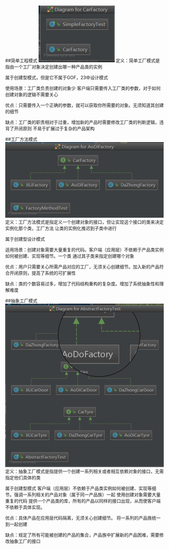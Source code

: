 ##简单工程模式
![images](https://github.com/CaoWenCool/MyPattern/blob/master/factory/image/%E7%AE%80%E5%8D%95%E5%B7%A5%E5%8E%82.jpg)
   定义：简单工厂模式是指由一个工厂对象决定创建出哪一种产品类的实例
   
   属于创建型模式，但是它不属于GOF，23中设计模式
   
   使用场景：工厂类负责创建的对象少
   客户端只需要传入工厂类的参数，对于如何创建对象的逻辑不需要关心 
   
   优点：只需要传入一个正确的参数，就可以获取你所需要的对象。无须知道其创建的细节
   
   缺点：工厂类的职责相对于过重，增加新的产品时需要修改工厂类的判断逻辑，违背了开闭原则
   不易于扩展过于复杂的产品架构
   
##工厂方法模式
  ![images](https://github.com/CaoWenCool/MyPattern/blob/master/factory/image/%E5%B7%A5%E5%8E%82%E6%96%B9%E6%B3%95%E7%B1%BB%E5%9B%BE.jpg)
  定义：工厂方法模式是指定义一个创建对象的接口，但让实现这个接口的类来决定实例化那个类，工厂方法
  让类的实例化推迟到子类中进行
  
  属于创建型设计模式
  
  适用场景：创建对象需要大量重复的代码。客户端（应用层）不依赖于产品类实例如何被创建、实现等细节。一个类
  通过其子类来指定创建哪个对象
  
  优点：用户只需要关心所需产品对应的工厂，无须关心创建细节。加入新的产品符合开闭原则，提高了系统的可扩展性
  
  缺点：类的个数容易过多，增加了代码结构重构的复杂度。增加了系统抽象性和理解难度
  
##抽象工厂模式
![iamges](https://github.com/CaoWenCool/MyPattern/blob/master/factory/image/%E6%8A%BD%E8%B1%A1%E5%B7%A5%E5%8E%82%E7%B1%BB%E5%9B%BE.jpg)
  定义：抽象工厂模式是指提供一个创建一系列相关或者相互依赖对象的接口，无需指定他们具体的类
  
  属于创建型模式
  客户端（应用层）不依赖于产品类实例如何被创建、实现等细节。强调一系列相关的产品对象（属于同一产品族）一起
  使用创建对象需要大量重复的代码
  提供一个产品类的库，所有的产品以同样的接口出现，从而使客户端不依赖于具体实现。
  
  优点：具体产品在应用层代码隔离，无须关心创建细节。
  将一系列的产品族统一到一起创建
  
  缺点：规定了所有可能被创建的产品的集合，产品族中扩展新的产品困难，需要修改抽象工厂的接口
  
  